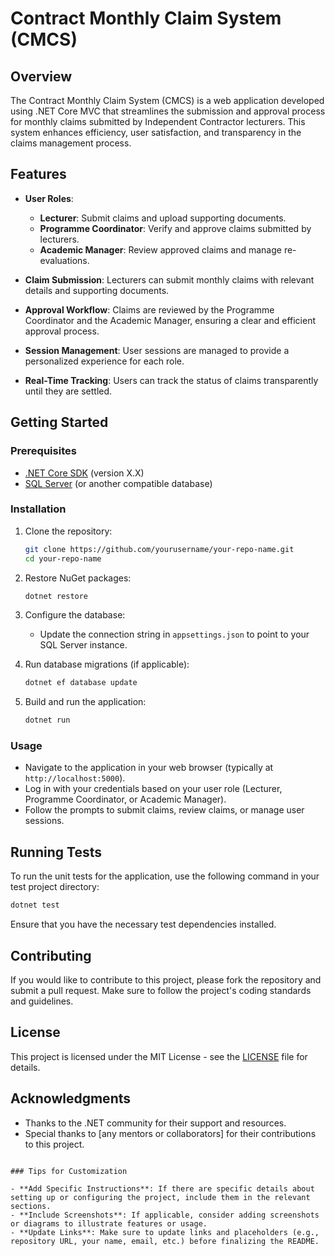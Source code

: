 # Contract Monthly Claim System (CMCS)

## Overview

The Contract Monthly Claim System (CMCS) is a web application developed using .NET Core MVC that streamlines the submission and approval process for monthly claims submitted by Independent Contractor lecturers. This system enhances efficiency, user satisfaction, and transparency in the claims management process.

## Features

- **User Roles**: 
  - **Lecturer**: Submit claims and upload supporting documents.
  - **Programme Coordinator**: Verify and approve claims submitted by lecturers.
  - **Academic Manager**: Review approved claims and manage re-evaluations.

- **Claim Submission**: Lecturers can submit monthly claims with relevant details and supporting documents.
  
- **Approval Workflow**: Claims are reviewed by the Programme Coordinator and the Academic Manager, ensuring a clear and efficient approval process.
  
- **Session Management**: User sessions are managed to provide a personalized experience for each role.

- **Real-Time Tracking**: Users can track the status of claims transparently until they are settled.

## Getting Started

### Prerequisites

- [.NET Core SDK](https://dotnet.microsoft.com/download) (version X.X)
- [SQL Server](https://www.microsoft.com/en-us/sql-server/sql-server-downloads) (or another compatible database)

### Installation

1. Clone the repository:
   ```bash
   git clone https://github.com/yourusername/your-repo-name.git
   cd your-repo-name
   ```

2. Restore NuGet packages:
   ```bash
   dotnet restore
   ```

3. Configure the database:
   - Update the connection string in `appsettings.json` to point to your SQL Server instance.

4. Run database migrations (if applicable):
   ```bash
   dotnet ef database update
   ```

5. Build and run the application:
   ```bash
   dotnet run
   ```

### Usage

- Navigate to the application in your web browser (typically at `http://localhost:5000`).
- Log in with your credentials based on your user role (Lecturer, Programme Coordinator, or Academic Manager).
- Follow the prompts to submit claims, review claims, or manage user sessions.

## Running Tests

To run the unit tests for the application, use the following command in your test project directory:

```bash
dotnet test
```

Ensure that you have the necessary test dependencies installed.

## Contributing

If you would like to contribute to this project, please fork the repository and submit a pull request. Make sure to follow the project's coding standards and guidelines.

## License

This project is licensed under the MIT License - see the [LICENSE](LICENSE) file for details.

## Acknowledgments

- Thanks to the .NET community for their support and resources.
- Special thanks to [any mentors or collaborators] for their contributions to this project.


```

### Tips for Customization

- **Add Specific Instructions**: If there are specific details about setting up or configuring the project, include them in the relevant sections.
- **Include Screenshots**: If applicable, consider adding screenshots or diagrams to illustrate features or usage.
- **Update Links**: Make sure to update links and placeholders (e.g., repository URL, your name, email, etc.) before finalizing the README.

